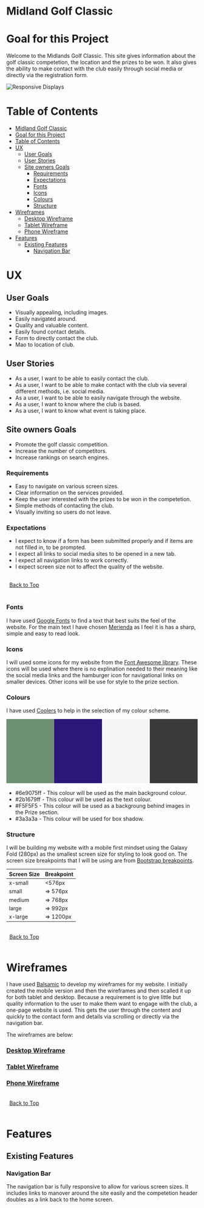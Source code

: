 # Midland Golf Classic

# Goal for this Project

Welcome to the Midlands Golf Classic. This site gives information about the golf classic competetion, the location and the prizes to be won. It also gives the ability to make contact with the club easily through social media or directly via the registration form.


![Responsive Displays]()

# Table of Contents

- [Midland Golf Classic](#midland-golf-classic)
- [Goal for this Project](#goal-for-this-project)
- [Table of Contents](#table-of-contents)
- [UX](#ux)
  - [User Goals](#user-goals)
  - [User Stories](#user-stories)
  - [Site owners Goals](#site-owners-goals)
    - [Requirements](#requirements)
    - [Expectations](#expectations)
    - [Fonts](#fonts)
    - [Icons](#icons)
    - [Colours](#colours)
    - [Structure](#structure)
- [Wireframes](#wireframes)
    - [Desktop Wireframe](#desktop-wireframe)
    - [Tablet Wireframe](#tablet-wireframe)
    - [Phone Wireframe](#phone-wireframe)
- [Features](#features)
  - [Existing Features](#existing-features)
    - [Navigation Bar](#navigation-bar)

# UX

## User Goals

* Visually appealing, including images.
* Easily navigated around.
* Quality and valuable content.
* Easily found contact details.
* Form to directly contact the club.
* Mao to location of club.

## User Stories

* As a user, I want to be able to easily contact the club.
* As a user, I want to be able to make contact with the club via several different methods, i.e. social media.
* As a user, I want to be able to easily navigate through the website.
* As a user, I want to know where the club is based.
* As a user, I want to know what event is taking place.

## Site owners Goals

* Promote the golf classic competition.
* Increase the number of competitors.
* Increase rankings on search engines.

### Requirements

* Easy to navigate on various screen sizes.
* Clear information on the services provided.
* Keep the user interested with the prizes to be won in the competetion.
* Simple methods of contacting the club.
* Visually inviting so users do not leave.

### Expectations

* I expect to know if a form has been submitted properly and if items are not filled in, to be prompted.
* I expect all links to social media sites to be opened in a new tab.
* I expect all navigation links to work correctly.
* I expect screen size not to affect the quality of the website.

\
&nbsp;
[Back to Top](#table-of-contents)
\
&nbsp;

### Fonts
I have used [Google Fonts](https://fonts.google.com/ "Google Fonts") to find a text that best suits the feel of the website. For the main text I have chosen [Merienda](https://fonts.google.com/specimen/Merienda?preview.text=Golf%20Classic&query=merienda) as I feel it is has a sharp, simple and easy to read look.

### Icons

I will used some icons for my website from the [Font Awesome library](https://fontawesome.com/ "Font Awesome"). These icons will be used where there is no explination needed to their meaning like the social media links and the hamburger icon for navigational links on smaller devices. Other icons will be use for style to the prize section.

### Colours

I have used [Coolers](https://coolors.co/ "Coolors") to help in the selection of my colour scheme.

![Colour Pallet](wireframes/Project_colors.png)

- #6e9075ff - This colour will be used as the main background colour.
- #2b1679ff - This colour will be used as the text colour.
- #F5F5F5 - This colour will be used as a backgroung behind images in the Prize section.
- #3a3a3a - This colour will be used for box shadow.

### Structure

I will be building my website with a mobile first mindset using the Galaxy Fold (280px) as the smallest screen size for styling to look good on. The screen size breakpoints that I will be using are from [Bootstrap breakpoints](https://getbootstrap.com/docs/5.0/layout/breakpoints/ "Bootstrap").

| Screen Size | Breakpoint |
| ----------- | ---------- |
| x-small     | <576px     |
| small       | => 576px   |
| medium      | => 768px   |
| large       | => 992px   |
| x-large     | => 1200px  |

\
&nbsp;
[Back to Top](#table-of-contents)
\
&nbsp;

# Wireframes

I have used [Balsamic](https://balsamiq.com/wireframes/ "Balsamic") to develop my wireframes for my website. I initially created the mobile version and then the wireframes and then scalled it up for both tablet and desktop. Because a requirement is to give little but quality information to the user to make them want to engage with the club, a one-page website is used. This gets the user through the content and quickly to the contact form and details via scrolling or directly via the navigation bar.

The wireframes are below:

### [Desktop Wireframe](wireframes/Desktop%20Wireframe.png "Desktop wireframe")

### [Tablet Wireframe](wireframes/Tablet%20Wireframe.png "Tablet wireframe")

### [Phone Wireframe](wireframes/Phone%20Wireframe.png "Phone wireframe")

\
&nbsp;
[Back to Top](#table-of-contents)
\
&nbsp;

# Features

## Existing Features

### Navigation Bar

The navigation bar is fully responsive to allow for various screen sizes. It includes links to manover around the site easily and the competetion header doubles as a link back to the home screen.
